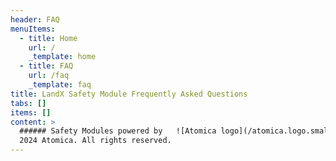 ```yaml
---
header: FAQ
menuItems:
  - title: Home
    url: /
    _template: home
  - title: FAQ
    url: /faq
    _template: faq
title: LandX Safety Module Frequently Asked Questions
tabs: []
items: []
content: >
  ###### Safety Modules powered by   ![Atomica logo](/atomica.logo.small.svg) ©
  2024 Atomica. All rights reserved.
---
```


